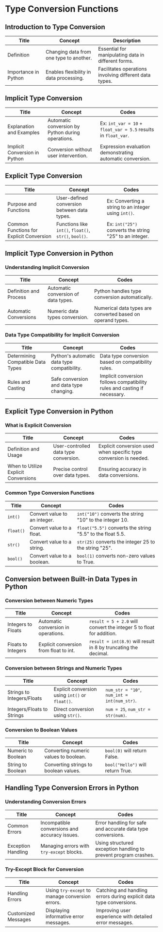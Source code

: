 # Type Conversion Functions

## Introduction to Type Conversion

| Title                     | Concept                                          | Description                                                |
|-------------------------|--------------------------------------------------|------------------------------------------------------------|
| Definition              | Changing data from one type to another.            | Essential for manipulating data in different forms.         |
| Importance in Python    | Enables flexibility in data processing.             | Facilitates operations involving different data types.     |

## Implicit Type Conversion

| Title                                    | Concept                                           | Codes                                                             |
|------------------------------------------|---------------------------------------------------|-------------------------------------------------------------------|
| Explanation and Examples                 | Automatic conversion by Python during operations. | Ex: `int_var = 10` + `float_var = 5.5` results in `float_var`.     |
| Implicit Conversion in Python            | Conversion without user intervention.              | Expression evaluation demonstrating automatic conversion.        |

## Explicit Type Conversion

| Title                                    | Concept                                           | Codes                                                             |
|------------------------------------------|---------------------------------------------------|-------------------------------------------------------------------|
| Purpose and Functions                    | User-defined conversion between data types.        | Ex: Converting a string to an integer using `int()`.               |
| Common Functions for Explicit Conversion | Functions like `int()`, `float()`, `str()`, `bool()`. | Ex: `int("25")` converts the string "25" to an integer.            |

## Implicit Type Conversion in Python

### Understanding Implicit Conversion

| Title                                               | Concept                                     | Codes                                                                   |
|-----------------------------------------------------|---------------------------------------------|-------------------------------------------------------------------------|
| Definition and Process                              | Automatic conversion of data types.         | Python handles type conversion automatically.                            |
| Automatic Conversions                               | Numeric data types conversion.               | Numerical data types are converted based on operand types.               |

### Data Type Compatibility for Implicit Conversion

| Title                                               | Concept                                     | Codes                                                                   |
|-----------------------------------------------------|---------------------------------------------|-------------------------------------------------------------------------|
| Determining Compatible Data Types                   | Python's automatic data type compatibility. | Data type conversion based on compatibility rules.                        |
| Rules and Casting                                   | Safe conversion and data type changing.     | Implicit conversion follows compatibility rules and casting if necessary. |

## Explicit Type Conversion in Python

### What is Explicit Conversion

| Title                                               | Concept                                     | Codes                                                                   |
|-----------------------------------------------------|---------------------------------------------|-------------------------------------------------------------------------|
| Definition and Usage                                | User-controlled data type conversion.       | Explicit conversion used when specific type conversion is needed.        |
| When to Utilize Explicit Conversions                | Precise control over data types.            | Ensuring accuracy in data conversions.                                   |

### Common Type Conversion Functions

| Title                             | Concept                                             | Codes                                                           |
|-----------------------------------|-----------------------------------------------------|-----------------------------------------------------------------|
| `int()`                           | Convert value to an integer.                        | `int("10")` converts the string "10" to the integer 10.         |
| `float()`                         | Convert value to a float.                           | `float("5.5")` converts the string "5.5" to the float 5.5.       |
| `str()`                           | Convert value to a string.                          | `str(25)` converts the integer 25 to the string "25".           |
| `bool()`                          | Convert value to a boolean.                         | `bool(1)` converts non-zero values to True.                     |

## Conversion between Built-in Data Types in Python

### Conversion between Numeric Types

| Title                               | Concept                                                             | Codes                                                               |
|-------------------------------------|---------------------------------------------------------------------|---------------------------------------------------------------------|
| Integers to Floats                  | Automatic conversion in operations.                                | `result = 5 + 2.0` will convert the integer 5 to float for addition. |
| Floats to Integers                  | Explicit conversion from float to int.                             | `result = int(8.9)` will result in 8 by truncating the decimal.     |

### Conversion between Strings and Numeric Types

| Title                               | Concept                                                             | Codes                                                               |
|-------------------------------------|---------------------------------------------------------------------|---------------------------------------------------------------------|
| Strings to Integers/Floats          | Explicit conversion using `int()` or `float()`.                     | `num_str = "10"`, `num_int = int(num_str)`.                         |
| Integers/Floats to Strings          | Direct conversion using `str()`.                                  | `num = 25`, `num_str = str(num)`.                                    |

### Conversion to Boolean Values

| Title                               | Concept                                                             | Codes                                                               |
|-------------------------------------|---------------------------------------------------------------------|---------------------------------------------------------------------|
| Numeric to Boolean                  | Converting numeric values to boolean.                              | `bool(0)` will return False.                                         |
| String to Boolean                   | Converting strings to boolean values.                              | `bool("Hello")` will return True.                                     |

## Handling Type Conversion Errors in Python

### Understanding Conversion Errors

| Title                               | Concept                                                             | Codes                                                               |
|-------------------------------------|---------------------------------------------------------------------|---------------------------------------------------------------------|
| Common Errors                        | Incompatible conversions and accuracy issues.                      | Error handling for safe and accurate data type conversions.          |
| Exception Handling                   | Managing errors with `try-except` blocks.                           | Using structured exception handling to prevent program crashes.     |

### Try-Except Block for Conversion

| Title                                    | Concept                                           | Codes                                                             |
|------------------------------------------|---------------------------------------------------|-------------------------------------------------------------------|
| Handling Errors                          | Using `try-except` to manage conversion errors.    | Catching and handling errors during explicit data type conversions. |
| Customized Messages                      | Displaying informative error messages.             | Improving user experience with detailed error messages.            |